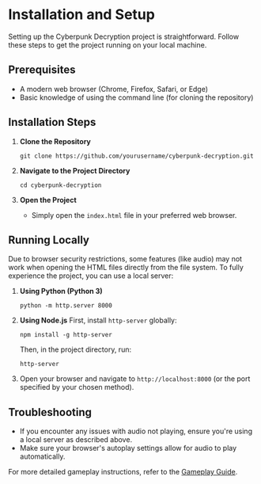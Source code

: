 # Installation and Setup

Setting up the Cyberpunk Decryption project is straightforward. Follow these steps to get the project running on your local machine.

## Prerequisites

- A modern web browser (Chrome, Firefox, Safari, or Edge)
- Basic knowledge of using the command line (for cloning the repository)

## Installation Steps

1. **Clone the Repository**
   ```
   git clone https://github.com/yourusername/cyberpunk-decryption.git
   ```

2. **Navigate to the Project Directory**
   ```
   cd cyberpunk-decryption
   ```

3. **Open the Project**
   - Simply open the `index.html` file in your preferred web browser.

## Running Locally

Due to browser security restrictions, some features (like audio) may not work when opening the HTML files directly from the file system. To fully experience the project, you can use a local server:

1. **Using Python (Python 3)**
   ```
   python -m http.server 8000
   ```

2. **Using Node.js**
   First, install `http-server` globally:
   ```
   npm install -g http-server
   ```
   Then, in the project directory, run:
   ```
   http-server
   ```

3. Open your browser and navigate to `http://localhost:8000` (or the port specified by your chosen method).

## Troubleshooting

- If you encounter any issues with audio not playing, ensure you're using a local server as described above.
- Make sure your browser's autoplay settings allow for audio to play automatically.

For more detailed gameplay instructions, refer to the [Gameplay Guide](gameplay-guide.md).

